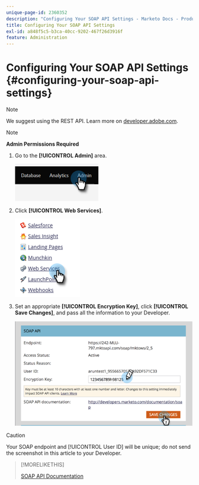 ```yaml
---
unique-page-id: 2360352
description: "Configuring Your SOAP API Settings - Marketo Docs - Product Documentation"
title: Configuring Your SOAP API Settings
exl-id: a848f5c5-b3ca-40cc-9202-467f26d3916f
feature: Administration
---
```

# Configuring Your SOAP API Settings {#configuring-your-soap-api-settings}

>[!NOTE]
>
>We suggest using the REST API. Learn more on [developer.adobe.com](https://developer.adobe.com/marketo-apis/).

>[!NOTE]
>
>**Admin Permissions Required**

1. Go to the **[!UICONTROL Admin]** area.

   ![](assets/configuring-your-soap-api-settings-1.png)

1. Click **[!UICONTROL Web Services]**.

   ![](assets/configuring-your-soap-api-settings-2.png)

1. Set an appropriate **[!UICONTROL Encryption Key]**, click **[!UICONTROL Save Changes]**, and pass all the information to your Developer.

   ![](assets/configuring-your-soap-api-settings-3.png)

>[!CAUTION]
>
>Your SOAP endpoint and [!UICONTROL User ID] will be unique; do not send the screenshot in this article to your Developer.

>[!MORELIKETHIS]
>
>[SOAP API Documentation](https://experienceleague.adobe.com/en/docs/marketo-developer/marketo/soap/soap-api)
